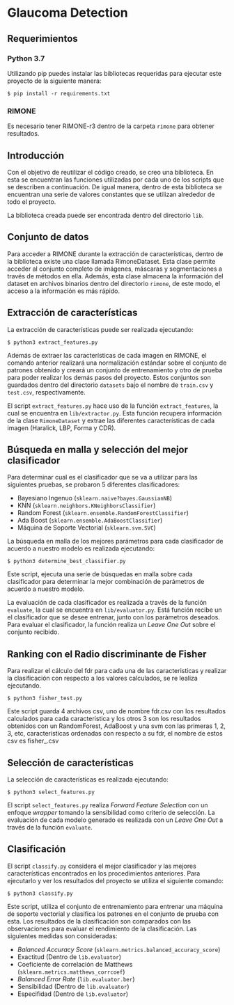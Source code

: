 # Glaucoma Detection

## Requerimientos

### Python 3.7

Utilizando pip puedes instalar las bibliotecas requeridas para ejecutar este
proyecto de la siguiente manera:

```
$ pip install -r requirements.txt
```

### RIMONE

Es necesario tener RIMONE-r3 dentro de la carpeta `rimone` para obtener
resultados.

## Introducción

Con el objetivo de reutilizar el código creado, se creo una biblioteca. En esta
se encuentran las funciones utilizadas por cada uno de los scripts que se
describen a continuación. De igual manera, dentro de esta biblioteca se
encuentran una serie de valores constantes que se utilizan alrededor de todo el
proyecto.

La biblioteca creada puede ser encontrada dentro del directorio `lib`.

## Conjunto de datos

Para acceder a RIMONE durante la extracción de características, dentro de la
biblioteca existe una clase llamada RimoneDataset. Esta clase permite acceder al
conjunto completo de imágenes, máscaras y segmentaciones a través de métodos en
ella. Además, esta clase almacena la información del dataset en archivos
binarios dentro del directorio `rimone`, de este modo, el acceso a la
información es más rápido.

## Extracción de características

La extracción de características puede ser realizada ejecutando:

```
$ python3 extract_features.py
```

Además de extraer las características de cada imagen en RIMONE, el comando
anterior realizará una normalización estándar sobre el conjunto de patrones
obtenido y creará un conjunto de entrenamiento y otro de prueba para poder
realizar los demás pasos del proyecto. Estos conjuntos son guardados dentro del
directorio `datasets` bajo el nombre de `train.csv` y `test.csv`,
respectivamente.

El script `extract_features.py` hace uso de la función `extract_features`, la
cual se encuentra en `lib/extractor.py`. Esta función recupera información de
la clase `RimoneDataset` y extrae las diferentes características de cada
imagen (Haralick, LBP, Forma y CDR).

## Búsqueda en malla y selección del mejor clasificador

Para determinar cual es el clasificador que se va a utilizar para las siguientes
pruebas, se probaron 5 diferentes clasificadores:

- Bayesiano Ingenuo (`sklearn.naive?bayes.GaussianNB`)
- KNN (`sklearn.neighbors.KNeighborsClassifier`)
- Random Forest (`sklearn.ensemble.RandomForestClassifier`)
- Ada Boost (`sklearn.ensemble.AdaBoostClassifier`)
- Máquina de Soporte Vectorial (`sklearn.svm.SVC`)

La búsqueda en malla de los mejores parámetros para cada clasificador de acuerdo
a nuestro modelo es realizada ejecutando:

```
$ python3 determine_best_classifier.py
```

Este script, ejecuta una serie de búsquedas en malla sobre cada clasificador
para determinar la mejor combinación de parámetros de acuerdo a nuestro modelo.

La evaluación de cada clasificador es realizada a través de la función
`evaluate`, la cual se encuentra en `lib/evaluator.py`. Está función recibe un
el clasificador que se desee entrenar, junto con los parámetros deseados. Para
evaluar el clasificador, la función realiza un _Leave One Out_ sobre el conjunto
recibido.

## Ranking con el Radio discriminante de Fisher

Para realizar el cálculo del fdr para cada una de las caracteristicas y realizar
la clasificación con respecto a los valores calculados, se re lealiza ejecutando.

```
$ python3 fisher_test.py
```

Este script guarda 4 archivos csv, uno de nombre fdr.csv con los resultados calculados
para cada caracteristica y los otros 3 son los resultados obtenidos
con un RandomForest, AdaBoost y una svm con las primeras 1, 2, 3, etc, caracteristicas 
ordenadas con respecto a su fdr, el nombre de estos csv es fisher_<nombre del classificador>.csv

## Selección de características

La selección de características es realizada ejecutando:

```
$ python3 select_features.py
```

El script `select_features.py` realiza _Forward Feature Selection_ con un
enfoque _wrapper_ tomando la sensibilidad como criterio de selección. La
evaluación de cada modelo generado es realizada con un _Leave One Out_ a través
de la función `evaluate`.

## Clasificación

El script `classify.py` considera el mejor clasificador y las mejores
características encontrados en los procedimientos anteriores. Para ejecutarlo y
ver los resultados del proyecto se utiliza el siguiente comando:

```
$ python3 classify.py
```

Este script, utiliza el conjunto de entrenamiento para entrenar una máquina de
soporte vectorial y clasifica los patrones en el conjunto de prueba con esta.
Los resultados de la clasificación son comparados con las observaciones para
evaluar el rendimiento de la clasificación. Las siguientes medidas son
consideradas:

- _Balanced Accuracy Score_ (`sklearn.metrics.balanced_accuracy_score`)
- Exactitud (Dentro de `lib.evaluator`)
- Coeficiente de correlación de Matthews (`sklearn.metrics.matthews_corrcoef`)
- _Balanced Error Rate_ (`lib.evaluator.ber`)
- Sensibilidad (Dentro de `lib.evaluator`)
- Especifidad (Dentro de `lib.evaluator`)
